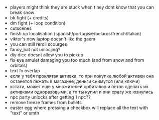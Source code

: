 * players might think they are stuck when t hey dont know that you can break snow
* bk fight (+ credits)
* dm fight (+ loop condition)
* cutscenes
* finish up localisation (spanish/portugisie/belarus/french/italian)
* viktor's new laptop doesn't like the gaem
* you can still reroll scourges
* fancy_hat not unlocjing? 
* diy dice doesnt allow you to pickup
* fix eye amulet damaging you too much (and from snow and from orbitals)
* text fx overlap
* если у тебя проклятая активка, то при покупке любой активки она останется лежать в магазине, деньги снимутся (или ключи)
* кстати, может ещё у множителей орбиталов и петов сделать их активками одноразовыми, а то ты купил и они сразу же юзнулись
* npc party unlocks after getting 1 npc??
* remove freeze frames from bullets
* easter egg where pressing a checkbox will replace all the text with "text" or smth